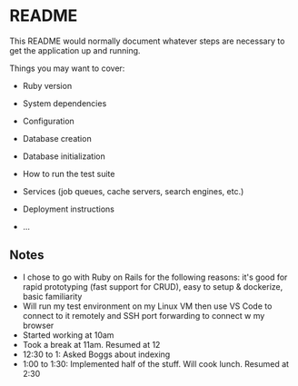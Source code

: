 # README

This README would normally document whatever steps are necessary to get the
application up and running.

Things you may want to cover:

* Ruby version

* System dependencies

* Configuration

* Database creation

* Database initialization

* How to run the test suite

* Services (job queues, cache servers, search engines, etc.)

* Deployment instructions

* ...

## Notes

- I chose to go with Ruby on Rails for the following reasons: it's good for rapid prototyping (fast support for CRUD), easy to setup & dockerize, basic familiarity
- Will run my test environment on my Linux VM then use VS Code to connect to it remotely and SSH port forwarding to connect w my browser
- Started working at 10am
- Took a break at 11am. Resumed at 12
- 12:30 to 1: Asked Boggs about indexing
- 1:00 to 1:30: Implemented half of the stuff. Will cook lunch. Resumed at 2:30
